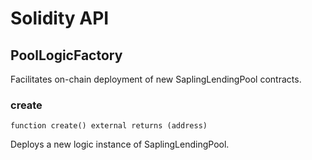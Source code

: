 # Solidity API

## PoolLogicFactory

Facilitates on-chain deployment of new SaplingLendingPool contracts.

### create

```solidity
function create() external returns (address)
```

Deploys a new logic instance of SaplingLendingPool.

